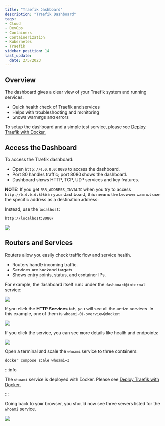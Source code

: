 ```yaml
---
title: "Traefik Dashboard"
description: "Traefik Dashboard"
tags: 
- Cloud
- DevOps
- Containers
- Containerization
- Kubernetes
- Traefik
sidebar_position: 14
last_update:
  date: 2/5/2023
---
```


## Overview

The dashboard gives a clear view of your Traefik system and running services.

- Quick health check of Traefik and services
- Helps with troubleshooting and monitoring
- Shows warnings and errors

To setup the dashboard and a simple test service, please see [Deploy Traefik with Docker.](/docs/015-Kubernetes-Tools/041-Traefik/020-Configuration/012-Deploy-Traefik-wth-Docker.md)


## Access the Dashboard 

To access the Traefik dashboard:

- Open `http://0.0.0.0:8080` to access the dashboard.
- Port 80 handles traffic; port 8080 shows the dashboard.
- Dashboard shows HTTP, TCP, UDP services and key features.

**NOTE:** If you get `ERR_ADDRESS_INVALID` when you try to access `http://0.0.0.0:8080` in your  dashboard, this means the browser cannot use the specific address as a destination address:

Instead, use the `localhost`:

```bash
http://localhost:8080/ 
```

![](/img/docs/08032025-traefik-dashboard-2.PNG)



## Routers and Services

Routers allow you easily check traffic flow and service health.

- Routers handle incoming traffic.
- Services are backend targets.
- Shows entry points, status, and container IPs.

For example, the dashboard itself runs under the `dashboard@internal` service:

![](/img/docs/08032025-traefik-dashboard-3.PNG)


If you click the **HTTP Services** tab, you will see all the active services. In this example, one of them is `whoami-01-overview@docker`:

![](/img/docs/08032025-traefik-dashboard-4.PNG)


If you click the service, you can see more details like health and endpoints:

![](/img/docs/08032025-traefik-dashboard-5.PNG)


Open a terminal and scale the `whoami` service to three containers:

```bash
docker compose scale whoami=3
```

:::info 

The `whoami` service is deployed with Docker. 
Please see [Deploy Traefik with Docker.](/docs/015-Kubernetes-Tools/041-Traefik/020-Configuration/012-Deploy-Traefik-wth-Docker.md)

:::


Going back to your browser, you should now see three servers listed for the `whoami` service.


![](/img/docs/08032025-traefik-dashboard-6.PNG)



